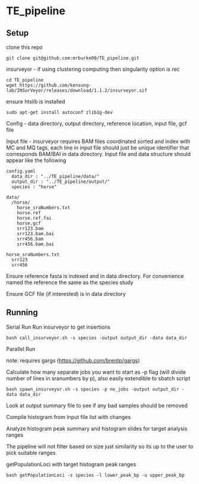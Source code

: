 # TE_pipeline

## Setup
clone this repo 
```
git clone git@github.com:mrburke00/TE_pipeline.git
```
insurveyor - if using clustering computing then singularity option is rec 

```
cd TE_pipeline
wget https://github.com/kensung-lab/INSurVeyor/releases/download/1.1.2/insurveyor.sif
```

ensure htslib is installed
```
sudo apt-get install autoconf zlib1g-dev
```
Config - data directory, output directory, reference location, input file, gcf file

Input file - insurveyor requires BAM files coordinated sorted and index with MC and MQ tags, each line in input file should just be unique identifier that corresponds BAM/BAI in data directory. Input file and data structure should appear like the following

```
config.yaml
  data_dir : "../TE_pipeline/data/"
  output_dir : "../TE_pipeline/output/"
  species : "horse"
```

```
data/
  /horse/
    horse_sraNumbers.txt
    horse.ref
    horse.ref.fai
    horse.gcf
    srr123.bam
    srr123.bam.bai
    srr456.bam
    srr456.bam.bai
```

```
horse_sraNumbers.txt
  srr123
  srr456
```

Ensure reference fasta is indexed and in data directory. For convenience named the reference the same as the species study

Ensure GCF file (if interested) is in data directory



## Running
Serial Run
Run insurveyor to get insertions

```
bash call_insurveyor.sh -s species -output output_dir -data data_dir
```

Parallel Run

note: requires gargs (https://github.com/brentp/gargs)

Calculate how many separate jobs you want to start as -p flag (will divide number of lines in sranumbers by p), also easily extendible to sbatch script 

```
bash spawn_insurveyor.sh -s species -p no_jobs -output output_dir -data data_dir
```

Look at output summary file to see if any bad samples should be removed 

Compile histogram from input file list with changes

Analyze histogram peak summary and histogram slides for target analysis ranges

  The pipeline will not filter based on size just similarity so its up to the user to pick suitable ranges 
  
getPopulationLoci with target histogram peak ranges

```
bash getPopulationLoci -s species -l lower_peak_bp -u upper_peak_bp
```




